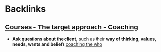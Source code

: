 
# Backlinks
## [Courses - The target approach - Coaching](<Courses - The target approach - Coaching.md>)
- **Ask questions about the client,** such as their **way of thinking, values, needs, wants and beliefs** [coaching the who](<coaching the who.md>)

